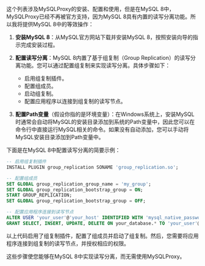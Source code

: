 这个列表涉及MySQLProxy的安装、配置和使用，但是在MySQL 8中，MySQLProxy已经不再被官方支持，因为MySQL 8具有内置的读写分离功能。所以我将提供MySQL 8中的等效操作：

1. **安装MySQL 8**：从MySQL官方网站下载并安装MySQL 8，按照安装向导的指示完成安装过程。

2. **配置读写分离**：MySQL 8内置了基于组复制（Group Replication）的读写分离功能。您可以通过配置组复制来实现读写分离。具体步骤如下：
   - 启用组复制插件。
   - 配置组成员。
   - 启动组复制。
   - 配置应用程序以连接到组复制的读写节点。

3. **配置Path变量**（假设你指的是环境变量）：在Windows系统上，安装MySQL时通常会自动将MySQL的安装目录添加到系统的Path变量中，因此您可以在命令行中直接运行MySQL相关的命令。如果没有自动添加，您可以手动将MySQL安装目录添加到Path变量中。

下面是在MySQL 8中配置读写分离的简要示例：

```sql
-- 启用组复制插件
INSTALL PLUGIN group_replication SONAME 'group_replication.so';

-- 配置组成员
SET GLOBAL group_replication_group_name = 'my_group';
SET GLOBAL group_replication_bootstrap_group = ON;
START GROUP_REPLICATION;
SET GLOBAL group_replication_bootstrap_group = OFF;

-- 配置应用程序连接到读写节点
ALTER USER 'your_user'@'your_host' IDENTIFIED WITH 'mysql_native_password' BY 'your_password';
GRANT SELECT, INSERT, UPDATE, DELETE ON your_database.* TO 'your_user'@'your_host';
```

以上代码启用了组复制插件，配置了组成员并启动了组复制。然后，您需要将应用程序连接到组复制的读写节点，并授权相应的权限。

这些步骤使您能够在MySQL 8中实现读写分离，而无需使用MySQLProxy。